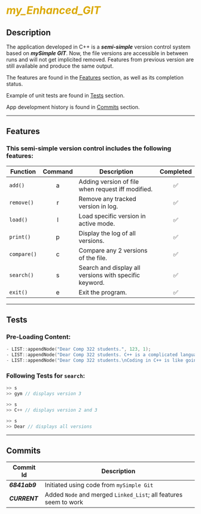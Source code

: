 # <p style="color:#DBA901"> ***my_Enhanced_GIT*** </p>

## **Description**

The application developed in C++ is a ***semi-simple*** version control system based on ***mySimple GIT***. Now, 
the file versions are accessible in between runs and will not get implicited removed. Features from previous version
are still available and produce the same output.

The features are found in the [Features](#features) section, as well as its completion status.

Example of unit tests are found in [Tests](#tests) section.

App development history is found in [Commits](#commits) section.

---
## **Features**

### This semi-simple version control includes the following features:

| Function    | Command | Description | Completed |
| ----------- | :-----: | ----------- | :----: |
| `add()`     | a       | Adding version of file when request iff modified. | ✅ |
| `remove()`  | r       | Remove any tracked version in log. | ✅ |
| `load()`    | l       | Load specific version in active mode. | ✅ |
| `print()`   | p       | Display the log of all versions. | ✅ |
| `compare()` | c       | Compare any 2 versions of the file. | ✅ |
| `search()`  | s       | Search and display all versions with specific keyword. | ✅ |
| `exit()`    | e       | Exit the program. | ✅ |

---
## **Tests**

### Pre-Loading Content:
``` C++
- LIST::appendNode("Dear Comp 322 students.", 123, 1);
- LIST::appendNode("Dear Comp 322 students. C++ is a complicated language.", 456, 2);
- LIST::appendNode("Dear Comp 322 students.\nCoding in C++ is like going to the gym: No pain no gain!", 789, 3);
```

### Following Tests for `search`:
```C++
>> s
>> gym // displays version 3

>> s
>> C++ // displays version 2 and 3

>> s
>> Dear // displays all versions
```

---
## **Commits**
|   Commit Id   | Description |
|   ---------   | ----------- |
| ***6841ab9*** | Initiated using code from `mySimple Git`|
| ***CURRENT*** | Added `Node` and merged `Linked_List`; all features seem to work |
